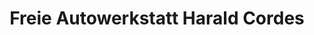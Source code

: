 ---
title: "Freie Autowerkstatt Harald Cordes"
url: /marburg/freie-autowerkstatt-harald-cordes/
shop: Autowerkstatt
---